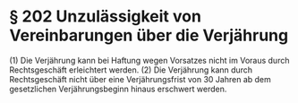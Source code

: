 # § 202 Unzulässigkeit von Vereinbarungen über die Verjährung
(1) Die Verjährung kann bei Haftung wegen Vorsatzes nicht im Voraus durch Rechtsgeschäft erleichtert werden.
(2) Die Verjährung kann durch Rechtsgeschäft nicht über eine Verjährungsfrist von 30 Jahren ab dem gesetzlichen Verjährungsbeginn hinaus erschwert werden.